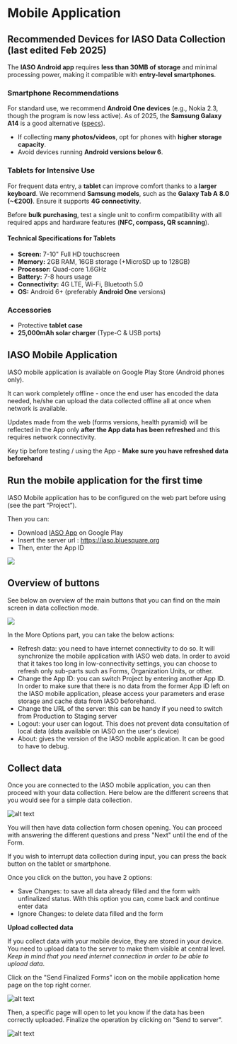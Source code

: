 # Mobile Application

## Recommended Devices for IASO Data Collection (last edited Feb 2025)

The **IASO Android app** requires **less than 30MB of storage** and minimal processing power, making it compatible with **entry-level smartphones**.  

### Smartphone Recommendations  
For standard use, we recommend **Android One devices** (e.g., Nokia 2.3, though the program is now less active). As of 2025, the **Samsung Galaxy A14** is a good alternative ([specs](https://www.gsmarena.com/samsung_galaxy_a14-12151.php)).  

- If collecting **many photos/videos**, opt for phones with **higher storage capacity**.  
- Avoid devices running **Android versions below 6**.  

### Tablets for Intensive Use  
For frequent data entry, a **tablet** can improve comfort thanks to a **larger keyboard**. We recommend **Samsung models**, such as the **Galaxy Tab A 8.0 (~€200)**. Ensure it supports **4G connectivity**.  

Before **bulk purchasing**, test a single unit to confirm compatibility with all required apps and hardware features (**NFC, compass, QR scanning**).  

#### Technical Specifications for Tablets  
- **Screen:** 7-10" Full HD touchscreen  
- **Memory:** 2GB RAM, 16GB storage (+MicroSD up to 128GB)  
- **Processor:** Quad-core 1.6GHz  
- **Battery:** 7-8 hours usage  
- **Connectivity:** 4G LTE, Wi-Fi, Bluetooth 5.0  
- **OS:** Android 6+ (preferably **Android One** versions)  

### Accessories  
- Protective **tablet case**  
- **25,000mAh solar charger** (Type-C & USB ports)  

## IASO Mobile Application

IASO mobile application is available on Google Play Store (Android phones only).

It can work completely offline - once the end user has encoded the data needed, he/she can upload the data collected offline all at once when network is available.

Updates made from the web (forms versions, health pyramid) will be reflected in the App only **after the App data has been refreshed** and this requires network connectivity.

Key tip before testing / using the App - **Make sure you have refreshed data beforehand**

## Run the mobile application for the first time

IASO Mobile application has to be configured on the web part before using (see the part “Project”).

Then you can:

- Download [IASO App](https://play.google.com/store/apps/details?id=com.bluesquarehub.iaso&pcampaignid=web_share) on Google Play
- Insert the server url : https://iaso.bluesquare.org
- Then, enter the App ID 



![](attachments/iasomobileapplicationsetup.png)


## Overview of buttons

See below an overview of the main buttons that you can find on the main screen in data collection mode. 

![](attachments/mobileappbuttons.png)

In the More Options part, you can take the below actions:
- Refresh data: you need to have internet connectivity to do so. It will synchronize the mobile application with IASO web data. In order to avoid that it takes too long in low-connectivity settings, you can choose to refresh only sub-parts such as Forms, Organization Units, or other. 
- Change the App ID: you can switch Project by entering another App ID. In order to make sure that there is no data from the former App ID left on the IASO mobile application, please access your parameters and erase storage and cache data from IASO beforehand. 
- Change the URL of the server: this can be handy if you need to switch from Production to Staging server
- Logout: your user can logout. This does not prevent data consultation of local data (data available on IASO on the user's device)
- About: gives the version of the IASO mobile application. It can be good to have to debug.

## Collect data

Once you are connected to the IASO mobile application, you can then proceed with your data collection. Here below are the different screens that you would see for a simple data collection.

![alt text](attachments/datacollection.png)

You will then have data collection form chosen opening. You can proceed with answering the different questions and press "Next" until the end of the Form.

If you wish to interrupt data collection during input, you can press the back button on the tablet or smartphone.

Once you click on the button, you have 2 options:
- Save Changes: to save all data already filled and the form with unfinalized status. With this option you can, come back and continue enter data 
- Ignore Changes: to delete data filled and the form

**Upload collected data**

If you collect data with your mobile device, they are stored in your device. You need to upload data to the server to make them visible at central level. *Keep in mind that you need internet connection in order to be able to upload data*.

Click on the "Send Finalized Forms" icon on the mobile application home page on the top right corner.

![alt text](attachments/uploaddata.png)

Then, a specific page will open to let you know if the data has been correctly uploaded. Finalize the operation by clicking on "Send to server".

![alt text](attachments/sendserver.png)
